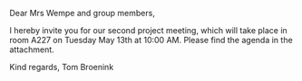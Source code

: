Dear Mrs Wempe and group members,

I hereby invite you for our second project meeting, which will take place in room A227 on Tuesday May 13th at 10:00 AM. Please find the agenda in the attachment.

Kind regards, Tom Broenink